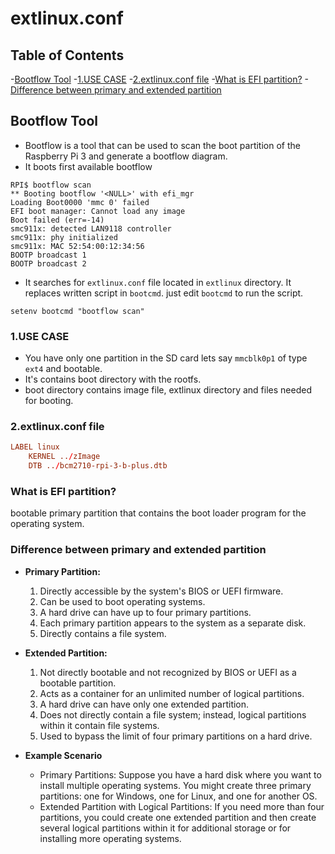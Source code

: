 # extlinux.conf

## Table of Contents

-[Bootflow Tool](#bootflow-tool)
-[1.USE CASE](#1use-case)
-[2.extlinux.conf file](#2extlinuxconf-file)
-[What is EFI partition?](#what-is-efi-partition)
-[Difference between primary and extended partition](#difference-between-primary-and-extended-partition)

## Bootflow Tool

- Bootflow is a tool that can be used to scan the boot partition of the Raspberry Pi 3 and generate a bootflow diagram.
- It boots first available bootflow

```uboot
RPI$ bootflow scan     
** Booting bootflow '<NULL>' with efi_mgr
Loading Boot0000 'mmc 0' failed
EFI boot manager: Cannot load any image
Boot failed (err=-14)
smc911x: detected LAN9118 controller
smc911x: phy initialized
smc911x: MAC 52:54:00:12:34:56
BOOTP broadcast 1
BOOTP broadcast 2
```

- It searches for `extlinux.conf` file located in `extlinux` directory. It replaces written script in `bootcmd`. just edit `bootcmd` to run the script.

```uboot
setenv bootcmd "bootflow scan" 
```

### 1.USE CASE

- You have only one partition in the SD card lets say `mmcblk0p1` of type `ext4` and bootable.
- It's contains boot directory with the rootfs.
- boot directory contains image file, extlinux directory and files needed for booting.

### 2.extlinux.conf file

```conf
LABEL linux
    KERNEL ../zImage
    DTB ../bcm2710-rpi-3-b-plus.dtb
```

### What is EFI partition?

bootable primary partition that contains the boot loader program for the operating system.

### Difference between primary and extended partition

- **Primary Partition:**
  1. Directly accessible by the system's BIOS or UEFI firmware.
  2. Can be used to boot operating systems.
  3. A hard drive can have up to four primary partitions.
  4. Each primary partition appears to the system as a separate disk.
  5. Directly contains a file system.

- **Extended Partition:**
  1. Not directly bootable and not recognized by BIOS or UEFI as a bootable partition.
  2. Acts as a container for an unlimited number of logical partitions.
  3. A hard drive can have only one extended partition.
  4. Does not directly contain a file system; instead, logical partitions within it contain file systems.
  5. Used to bypass the limit of four primary partitions on a hard drive.

- **Example Scenario**
  - Primary Partitions: Suppose you have a hard disk where you want to install multiple operating systems. You might create three primary partitions: one for Windows, one for Linux, and one for another OS.
  - Extended Partition with Logical Partitions: If you need more than four partitions, you could create one extended partition and then create several logical partitions within it for additional storage or for installing more operating systems.
